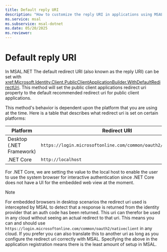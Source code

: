 ```yaml
---
title: Default reply URI
description: "How to customize the reply URI in applications using MSAL.NET."
ms.service: msal
ms.subservice: msal-dotnet
ms.date: 05/20/2025
ms.reviewer: 
---
```


# Default reply URI

In MSAL.NET The default redirect URI (also known as the reply URI) can be set with <xref:Microsoft.Identity.Client.PublicClientApplicationBuilder.WithDefaultRedirectUri>. This method will set the public client applications redirect uri property to the default recommended redirect uri for public client applications.

This method's behavior is dependent upon the platform that you are using at the time. Here is a table that describes what redirect uri is set on certain platforms:

| Platform                         | Redirect URI                                                          |
|----------------------------------|-----------------------------------------------------------------------|
| Desktop (.NET Framework)         | `https://login.microsoftonline.com/common/oauth2/nativeclient`        |
| .NET Core                        | `http://localhost`                                                    |

For .NET Core, we are setting the value to the local host to enable the user to use the system browser for interactive authentication since .NET Core does not have a UI for the embedded web view at the moment.

> [!NOTE]
> For embedded browsers in desktop scenarios the redirect uri used is intercepted by MSAL to detect that a response is returned from the identity provider that an auth code has been returned. This uri can therefor be used in any cloud without seeing an actual redirect to that uri. This means you can and should use `https://login.microsoftonline.com/common/oauth2/nativeclient` in any cloud. If you prefer you can also translate this to another uri as long as you configure the redirect uri correctly with MSAL. Specifying the above in the application registration means there is the least amount of setup in MSAL.
